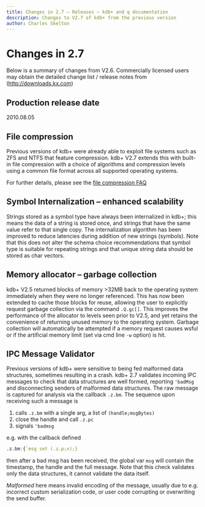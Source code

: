 ```yaml
---
title: Changes in 2.7 – Releases – kdb+ and q documentation
description: Changes to V2.7 of kdb+ from the previous version
author: Charles Skelton
---
```

# Changes in 2.7



Below is a summary of changes from V2.6. Commercially licensed users may obtain the detailed change list / release notes from (http://downloads.kx.com)


## Production release date

2010.08.05

## File compression

Previous versions of kdb+ were already able to exploit file systems such as ZFS and NTFS that feature compression. kdb+ V2.7 extends this with built-in file compression with a choice of algorithms and compression levels using a common file format across all supported operating systems.

For further details, please see the [file compression FAQ](../kb/file-compression.md)

## Symbol Internalization – enhanced scalability

Strings stored as a symbol type have always been internalized in kdb+; this means the data of a string is stored once, and strings that have the same value refer to that single copy. The internalization algorithm has been improved to reduce latencies during addition of new strings (symbols). Note that this does not alter the schema choice recommendations that symbol type is suitable for repeating strings and that unique string data should be stored as char vectors.


## Memory allocator – garbage collection

kdb+ V2.5 returned blocks of memory >32MB back to the operating system immediately when they were no longer referenced. This has now been extended to cache those blocks for reuse, allowing the user to explicitly request garbage collection via the command `.Q.gc[]`. This improves the performance of the allocator to levels seen prior to V2.5, and yet retains the convenience of returning unused memory to the operating system. Garbage collection will automatically be attempted if a memory request causes wsful or if the artificial memory limit (set via cmd line `-w` option) is hit.


## IPC Message Validator

Previous versions of kdb+ were sensitive to being fed malformed data structures, sometimes resulting in a crash. kdb+ 2.7 validates incoming IPC messages to check that data structures are well formed, reporting `'badMsg` and disconnecting senders of malformed data structures. The raw message is captured for analysis via the callback `.z.bm`. The sequence upon receiving such a message is

1. calls `.z.bm` with a single arg, a list of `(handle;msgBytes)`
2. close the handle and call `.z.pc`
3. signals `'badmsg`

e.g. with the callback defined

```q
.z.bm:{`msg set (.z.p;x);}
```

then after a bad msg has been received, the global var `msg` will contain the timestamp, the handle and the full message. Note that this check validates only the data structures, it cannot validate the data itself.

_Malformed_ here means invalid encoding of the message, usually due to e.g. incorrect custom serialization code, or user code corrupting or overwriting the send buffer. 


